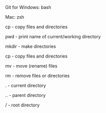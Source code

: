 Git for Windows: bash

Mac: zsh

cp - copy files and directories

pwd - print name of current/working directory

mkdir - make directories

cp - copy files and directories

mv - move (rename) files

rm - remove files or directories

. - current directory

.. - parent directory

/ - root directory
